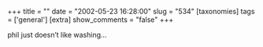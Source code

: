 +++
title = ""
date = "2002-05-23 16:28:00"
slug = "534"
[taxonomies]
tags = ['general']
[extra]
show_comments = "false"
+++

phil just doesn’t like washing…
